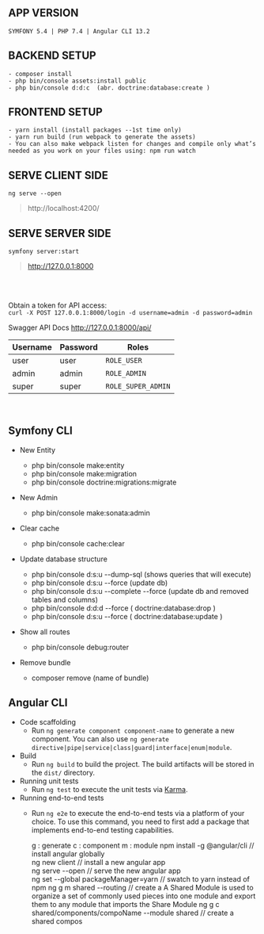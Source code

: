 ## APP VERSION
    SYMFONY 5.4 | PHP 7.4 | Angular CLI 13.2

## BACKEND SETUP
    - composer install
    - php bin/console assets:install public
    - php bin/console d:d:c  (abr. doctrine:database:create )

## FRONTEND SETUP 
    - yarn install (install packages --1st time only)
    - yarn run build (run webpack to generate the assets)
    - You can also make webpack listen for changes and compile only what’s needed as you work on your files using: npm run watch

## SERVE CLIENT SIDE
    ng serve --open
> http://localhost:4200/ 

## SERVE SERVER SIDE
    symfony server:start
>http://127.0.0.1:8000

<br>
<br>

Obtain a token for API access:  
`curl -X POST 127.0.0.1:8000/login -d username=admin -d password=admin`

Swagger API Docs http://127.0.0.1:8000/api/


| Username | Password | Roles              |
|----------|----------|--------------------|
| user     | user     | `ROLE_USER`        |
| admin    | admin    | `ROLE_ADMIN`       |
| super    | super    | `ROLE_SUPER_ADMIN` |

<br>

## Symfony CLI
- New Entity
  - php bin/console make:entity
  - php bin/console make:migration
  - php bin/console doctrine:migrations:migrate
  
- New Admin
  - php bin/console make:sonata:admin
  
- Clear cache
  - php bin/console cache:clear

- Update database structure
  - php bin/console d:s:u --dump-sql  (shows queries that will execute)
  - php bin/console d:s:u --force (update db)
  - php bin/console d:s:u --complete --force (update db and removed tables and columns)
  - php bin/console d:d:d --force   ( doctrine:database:drop )
  - php bin/console d:s:u --force   ( doctrine:database:update )

- Show all routes
  - php bin/console debug:router  

- Remove bundle
  - composer remove (name of bundle)

## Angular CLI
- Code scaffolding
  - Run `ng generate component component-name` to generate a new component. You can also use `ng generate directive|pipe|service|class|guard|interface|enum|module`.
- Build
  - Run `ng build` to build the project. The build artifacts will be stored in the `dist/` directory.
- Running unit tests
  - Run `ng test` to execute the unit tests via [Karma](https://karma-runner.github.io).
- Running end-to-end tests
  - Run `ng e2e` to execute the end-to-end tests via a platform of your choice. To use this command, you need to first add a package that implements end-to-end testing capabilities.

    g : generate
    c : component
    m : module
    npm install -g @angular/cli           // install angular globally      
    ng new client                         // install a new angular app     
    ng serve --open                       // serve the new angular app     
    ng set --global packageManager=yarn   // swatch to yarn instead of npm
    ng g m shared --routing               // create a A Shared Module is used to organize a set of commonly used pieces into one module and export them to any module that imports the Share Module 
    ng g c shared/components/compoName --module shared // create a shared compos